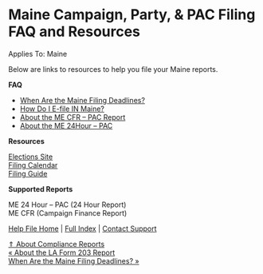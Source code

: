  Maine Campaign, Party, & PAC Filing FAQ and Resources
==========

Applies To: Maine

Below are links to resources to help you file your Maine reports.

**FAQ**

* [When Are the Maine Filing Deadlines?](https://ispolitical.com/When-Are-the-Maine-Filing-Deadlines)
* [How Do I E-file IN Maine?](https://ispolitical.com/How-Do-I-E-file-IN-Maine)
* [About the ME CFR – PAC Report](https://ispolitical.com/About-the-ME-CFR-PAC)
* [About the ME 24Hour – PAC](https://ispolitical.com/About-the-ME-24Hour-PAC)

**Resources**

[Elections Site](http://www.maine.gov/sos/cec/elec/)   
[Filing Calendar](https://www.maine.gov/ethics/deadlines/all)   
[Filing Guide](https://www.maine.gov/sos/cec/elec/candidate/index.html)

**Supported Reports**

ME 24 Hour – PAC (24 Hour Report)  
 ME CFR (Campaign Finance Report)

[Help File Home](/help/) | [Full Index](/Help-File-Directory/) | [Contact Support](mailto:support@ISPolitical.com)

[⇑ About Compliance Reports](/About-Compliance-Reports)  
[« About the LA Form 203 Report](/About-the-LA-Form-2-3-Report)  
[When Are the Maine Filing Deadlines? »](/When-Are-the-Maine-Filing-Deadlines)